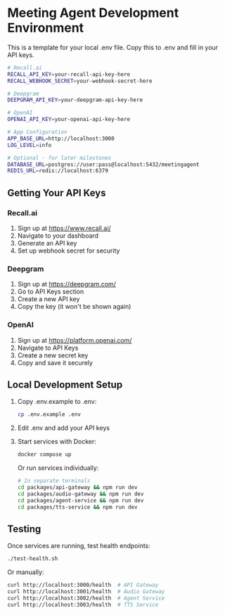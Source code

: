 # Meeting Agent Development Environment

This is a template for your local .env file. Copy this to .env and fill in your API keys.

```bash
# Recall.ai
RECALL_API_KEY=your-recall-api-key-here
RECALL_WEBHOOK_SECRET=your-webhook-secret-here

# Deepgram
DEEPGRAM_API_KEY=your-deepgram-api-key-here

# OpenAI
OPENAI_API_KEY=your-openai-api-key-here

# App Configuration
APP_BASE_URL=http://localhost:3000
LOG_LEVEL=info

# Optional - for later milestones
DATABASE_URL=postgres://user:pass@localhost:5432/meetingagent
REDIS_URL=redis://localhost:6379
```

## Getting Your API Keys

### Recall.ai
1. Sign up at https://www.recall.ai/
2. Navigate to your dashboard
3. Generate an API key
4. Set up webhook secret for security

### Deepgram
1. Sign up at https://deepgram.com/
2. Go to API Keys section
3. Create a new API key
4. Copy the key (it won't be shown again)

### OpenAI
1. Sign up at https://platform.openai.com/
2. Navigate to API Keys
3. Create a new secret key
4. Copy and save it securely

## Local Development Setup

1. Copy .env.example to .env:
   ```bash
   cp .env.example .env
   ```

2. Edit .env and add your API keys

3. Start services with Docker:
   ```bash
   docker compose up
   ```

   Or run services individually:
   ```bash
   # In separate terminals
   cd packages/api-gateway && npm run dev
   cd packages/audio-gateway && npm run dev
   cd packages/agent-service && npm run dev
   cd packages/tts-service && npm run dev
   ```

## Testing

Once services are running, test health endpoints:
```bash
./test-health.sh
```

Or manually:
```bash
curl http://localhost:3000/health  # API Gateway
curl http://localhost:3001/health  # Audio Gateway
curl http://localhost:3002/health  # Agent Service
curl http://localhost:3003/health  # TTS Service
```
